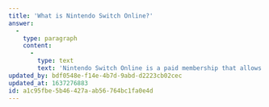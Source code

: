 ```yaml
---
title: 'What is Nintendo Switch Online?'
answer:
  -
    type: paragraph
    content:
      -
        type: text
        text: 'Nintendo Switch Online is a paid membership that allows access to additional features, including online play, a library of classic NES™ and Super NES™ games with added online play, save data cloud backup, and a smartphone app. Nintendo Switch Online members also gain access to exclusive special offers, like in-game gear and physical products.'
updated_by: bdf0548e-f14e-4b7d-9abd-d2223cb02cec
updated_at: 1637276883
id: a1c95fbe-5b46-427a-ab56-764bc1fa0e4d
---
```

